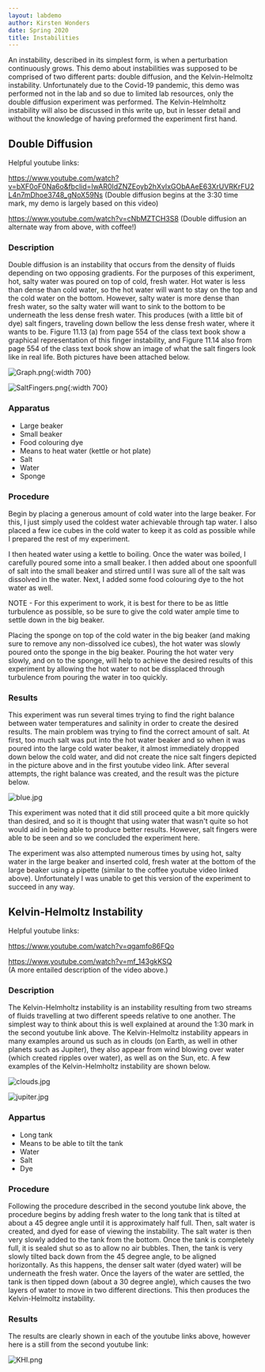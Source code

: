 ```yaml
---
layout: labdemo
author: Kirsten Wonders
date: Spring 2020
title: Instabilities
---
```


An instability, described in its simplest form, is when a perturbation continuously grows. This demo about instabilities was supposed to be comprised of two different parts: double diffusion, and the Kelvin-Helmoltz instability. Unfortunately due to the Covid-19 pandemic, this demo was performed not in the lab and so due to limited lab resources, only the double diffusion experiment was performed. The Kelvin-Helmholtz instability will also be discussed in this write up, but in lesser detail and without the knowledge of having preformed the experiment first hand.

## Double Diffusion

Helpful youtube links:

<https://www.youtube.com/watch?v=bXF0oF0Na6o&fbclid=IwAR0IdZNZEoyb2hXvIxGObAAeE63XrUVRKrFU2L4n7mDhoe3748_gNoX59Ns>
(Double diffusion begins at the 3:30 time mark, my demo is largely based on this video)

<https://www.youtube.com/watch?v=cNbMZTCH3S8>
(Double diffusion an alternate way from above, with coffee!)

### Description

Double diffusion is an instability that occurs from the density of fluids depending on two opposing gradients. For the purposes of this experiment, hot, salty water was poured on top of cold, fresh water. Hot water is less than dense than cold water, so the hot water will want to stay on the top and the cold water on the bottom. However, salty water is more dense than fresh water, so the salty water will want to sink to the bottom to be underneath the less dense fresh water. This produces (with a little bit of dye) salt fingers, traveling down bellow the less dense fresh water, where it wants to be. Figure 11.13 (a) from page 554 of the class text book show a graphical representation of this finger instability, and Figure 11.14 also from page 554 of the class text book show an image of what the salt fingers look like in real life. Both pictures have been attached below.

![Graph.png](Graph.png){:width 700}

![SaltFingers.png](SaltFingers.png){:width 700}

### Apparatus

- Large beaker
- Small beaker
- Food colouring dye
- Means to heat water (kettle or hot plate)
- Salt
- Water
- Sponge

### Procedure

Begin by placing a generous amount of cold water into the large beaker. For this, I just simply used the coldest water achievable through tap water. I also placed a few ice cubes in the cold water to keep it as cold as possible while I prepared the rest of my experiment.

I then heated water using a kettle to boiling. Once the water was boiled, I carefully poured some into a small beaker. I then added about one spoonfull of salt into the small beaker and stirred until I was sure all of the salt was dissolved in the water. Next, I added some food colouring dye to the hot water as well.

NOTE - For this experiment to work, it is best for there to be as little turbulence as possible, so be sure to give the cold water ample time to settle down in the big beaker.

Placing the sponge on top of the cold water in the big beaker (and making sure to remove any non-dissolved ice cubes), the hot water was slowly poured onto the sponge in the big beaker. Pouring the hot water very slowly, and on to the sponge, will help to achieve the desired results of this experiment by allowing the hot water to not be dissplaced through turbulence from pouring the water in too quickly.  

### Results

This experiment was run several times trying to find the right balance between water temperatures and salinity in order to create the desired results. The main problem was trying to find the correct amount of salt. At first, too much salt was put into the hot water beaker and so when it was poured into the large cold water beaker, it almost immediately dropped down below the cold water, and did not create the nice salt fingers depicted in the picture above and in the first youtube video link. After several attempts, the right balance was created, and the result was the picture below.

![blue.jpg](blue.jpg)

This experiment was noted that it did still proceed quite a bit more quickly than desired, and so it is thought that using water that wasn't quite so hot would aid in being able to produce better results. However, salt fingers were able to be seen and so we concluded the experiment here.

The experiment was also attempted numerous times by using hot, salty water in the large beaker and inserted cold, fresh water at the bottom of the large beaker using a pipette (similar to the coffee youtube video linked above). Unfortunately I was unable to get this version of the experiment to succeed in any way.

## Kelvin-Helmoltz Instability

Helpful youtube links:

https://www.youtube.com/watch?v=qgamfo86FQo  


https://www.youtube.com/watch?v=mf_143gkKSQ  
(A more entailed description of the video above.)

### Description

The Kelvin-Helmholtz instability is an instability resulting from two streams of fluids travelling at two different speeds relative to one another. The simplest way to think about this is well explained at around the 1:30 mark in the second youtube link above. The Kelvin-Helmoltz instability appears in many examples around us such as in clouds (on Earth, as well in other planets such as Jupiter), they also appear from wind blowing over water (which created ripples over water), as well as on the Sun, etc. A few examples of the Kelvin-Helmholtz instability are shown below.

![clouds.jpg](clouds.jpg)

![jupiter.jpg](jupiter.jpg)

### Appartus

- Long tank
- Means to be able to tilt the tank
- Water
- Salt
- Dye

### Procedure

Following the procedure described in the second youtube link above, the procedure begins by adding fresh water to the long tank that is tilted at about a 45 degree angle until it is approximately half full. Then, salt water is created, and dyed for ease of viewing the instability. The salt water is then very slowly added to the tank from the bottom. Once the tank is completely full, it is sealed shut so as to allow no air bubbles. Then, the tank is very slowly tilted back down from the 45 degree angle, to be aligned horizontally. As this happens, the denser salt water (dyed water) will be underneath the fresh water. Once the layers of the water are settled, the tank is then tipped down (about a 30 degree angle), which causes the two layers of water to move in two different directions. This then produces the Kelvin-Helmoltz instability.

### Results

The results are clearly shown in each of the youtube links above, however here is a still from the second youtube link:

![KHI.png](KHI.png)


```python

```
